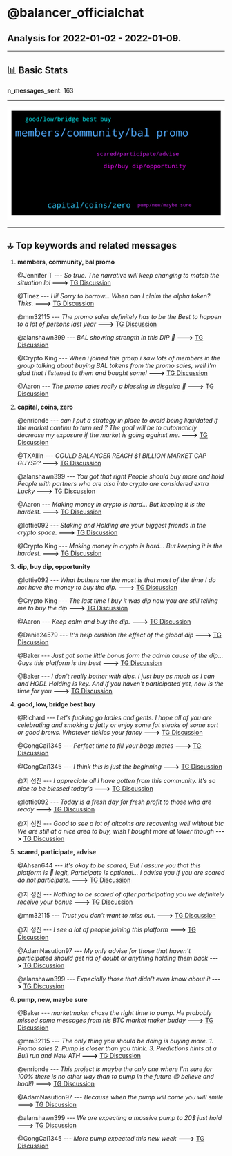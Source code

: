 # **@balancer_officialchat**
 ## Analysis for **2022-01-02** - **2022-01-09**.

---

## 📊 **Basic Stats**

**n_messages_sent**: 163

---
![wordcloud](balancer_officialchat_7Days_wordcloud.png)

---


## 🔝 **Top keywords and related messages**

1. **members, community, bal promo**

    @Jennifer T --- *So true. The narrative will keep changing to match the situation lol* **--->** [TG Discussion](https://t.me/balancer_officialchat/17965)

    @Tinez --- *Hi! Sorry to borrow... When can I claim the alpha token? Thks.* **--->** [TG Discussion](https://t.me/balancer_officialchat/18087)

    @mm32115 --- *The promo sales definitely has to be the Best to happen to a lot of persons last year* **--->** [TG Discussion](https://t.me/balancer_officialchat/18146)

    @alanshawn399 --- *BAL showing strength in this DIP 💪* **--->** [TG Discussion](https://t.me/balancer_officialchat/17962)

    @Crypto King --- *When i joined this group  i saw lots of members in the group talking about buying BAL tokens from the promo sales, well I'm glad that i listened to them and bought some!* **--->** [TG Discussion](https://t.me/balancer_officialchat/18011)

    @Aaron --- *The promo sales really a blessing in disguise 🥸* **--->** [TG Discussion](https://t.me/balancer_officialchat/18008)

2. **capital, coins, zero**

    @enrionde --- *can I put a strategy in place to avoid being liquidated if the market continu to turn red ? The goal will be to automaticly decrease my exposure if the market is going against me.* **--->** [TG Discussion](https://t.me/balancer_officialchat/18080)

    @TXAllin --- *COULD BALANCER REACH $1 BILLION MARKET CAP GUYS??* **--->** [TG Discussion](https://t.me/balancer_officialchat/18042)

    @alanshawn399 --- *You got that right  People should buy more and hold  People with partners who are also into crypto are considered extra Lucky* **--->** [TG Discussion](https://t.me/balancer_officialchat/18118)

    @Aaron --- *Making money in crypto is hard... But keeping it is the hardest.* **--->** [TG Discussion](https://t.me/balancer_officialchat/17902)

    @lottie092 --- *Staking and Holding are your biggest friends in the crypto space.* **--->** [TG Discussion](https://t.me/balancer_officialchat/18033)

    @Crypto King --- *Making money in crypto is hard... But keeping it is the hardest.* **--->** [TG Discussion](https://t.me/balancer_officialchat/17900)

3. **dip, buy dip, opportunity**

    @lottie092 --- *What bothers me the most is that most of the time I do not have the money to buy the dip.* **--->** [TG Discussion](https://t.me/balancer_officialchat/18096)

    @Crypto King --- *The last time I buy it was dip now you are still telling me to buy the dip* **--->** [TG Discussion](https://t.me/balancer_officialchat/17942)

    @Aaron --- *Keep calm and buy the dip.* **--->** [TG Discussion](https://t.me/balancer_officialchat/17941)

    @Danie24579 --- *It's help cushion the effect of the global dip* **--->** [TG Discussion](https://t.me/balancer_officialchat/17928)

    @Baker --- *Just got some little bonus form the admin cause of the dip... Guys this platform is the best* **--->** [TG Discussion](https://t.me/balancer_officialchat/17897)

    @Baker --- *I don't really bother with dips. I just buy as much as I can and HODL Holding is key. And if you haven't participated yet, now is the time for you* **--->** [TG Discussion](https://t.me/balancer_officialchat/17893)

4. **good, low, bridge best buy**

    @Richard --- *Let's fucking go ladies and gents. I hope all of you are celebrating and smoking a fatty or enjoy some fat steaks of some sort or good brews. Whatever tickles your fancy* **--->** [TG Discussion](https://t.me/balancer_officialchat/18119)

    @GongCai1345 --- *Perfect time to fill your bags mates* **--->** [TG Discussion](https://t.me/balancer_officialchat/18073)

    @GongCai1345 --- *I think this is just the beginning* **--->** [TG Discussion](https://t.me/balancer_officialchat/17971)

    @지 성진 --- *I appreciate all I have gotten from this community. It's so nice to be blessed today's* **--->** [TG Discussion](https://t.me/balancer_officialchat/17899)

    @lottie092 --- *Today is a fresh day for fresh profit to those who are ready* **--->** [TG Discussion](https://t.me/balancer_officialchat/17895)

    @지 성진 --- *Good to see a lot of altcoins are recovering well without btc  We are still at a nice area to buy, wish I bought more at lower though* **--->** [TG Discussion](https://t.me/balancer_officialchat/18148)

5. **scared, participate, advise**

    @Ahsan644 --- *It's okay to be scared, But I assure you that this platform is 💯 legit, Participate is optional... I advise you if you are scared do not participate.* **--->** [TG Discussion](https://t.me/balancer_officialchat/18139)

    @지 성진 --- *Nothing to be scared of after participating you we definitely receive your bonus* **--->** [TG Discussion](https://t.me/balancer_officialchat/18137)

    @mm32115 --- *Trust you don't want to miss out.* **--->** [TG Discussion](https://t.me/balancer_officialchat/18063)

    @지 성진 --- *I see a lot of people joining this platform* **--->** [TG Discussion](https://t.me/balancer_officialchat/17969)

    @AdamNasution97 --- *My only advise for those that haven't participated should get rid of doubt or anything holding them back* **--->** [TG Discussion](https://t.me/balancer_officialchat/17894)

    @alanshawn399 --- *Expecially those that didn't even know about it* **--->** [TG Discussion](https://t.me/balancer_officialchat/17977)

6. **pump, new, maybe sure**

    @Baker --- *marketmaker chose the right time to pump. He probably missed some messages from his BTC market maker buddy* **--->** [TG Discussion](https://t.me/balancer_officialchat/18125)

    @mm32115 --- *The only thing you  should be doing is buying more. 1. Promo sales 2. Pump is closer than you think. 3. Predictions hints at a Bull run and New ATH* **--->** [TG Discussion](https://t.me/balancer_officialchat/18110)

    @enrionde --- *This project is maybe the only one where I'm sure for 100% there is no other way than to pump in the future 😄 believe and hodl!)* **--->** [TG Discussion](https://t.me/balancer_officialchat/18005)

    @AdamNasution97 --- *Because when the pump will come you will smile* **--->** [TG Discussion](https://t.me/balancer_officialchat/18003)

    @alanshawn399 --- *We are expecting a massive pump to 20$ just hold* **--->** [TG Discussion](https://t.me/balancer_officialchat/17944)

    @GongCai1345 --- *More pump expected this new week* **--->** [TG Discussion](https://t.me/balancer_officialchat/18150)

